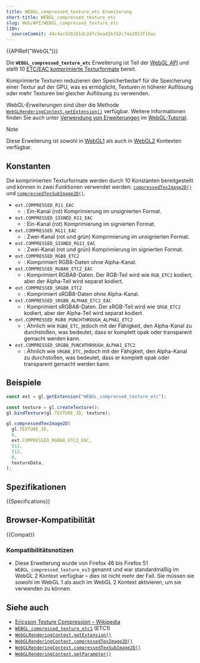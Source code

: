 ```yaml
---
title: WEBGL_compressed_texture_etc Erweiterung
short-title: WEBGL_compressed_texture_etc
slug: Web/API/WEBGL_compressed_texture_etc
l10n:
  sourceCommit: 44c4ec928281dc2d7c5ea42b7d2c74a2013f16ac
---
```


{{APIRef("WebGL")}}

Die **`WEBGL_compressed_texture_etc`** Erweiterung ist Teil der [WebGL API](/de/docs/Web/API/WebGL_API) und stellt 10 [ETC/EAC komprimierte Texturformate](https://en.wikipedia.org/wiki/Ericsson_Texture_Compression) bereit.

Komprimierte Texturen reduzieren den Speicherbedarf für die Speicherung einer Textur auf der GPU, was es ermöglicht, Texturen in höherer Auflösung oder mehr Texturen bei gleicher Auflösung zu verwenden.

WebGL-Erweiterungen sind über die Methode [`WebGLRenderingContext.getExtension()`](/de/docs/Web/API/WebGLRenderingContext/getExtension) verfügbar. Weitere Informationen finden Sie auch unter [Verwendung von Erweiterungen](/de/docs/Web/API/WebGL_API/Using_Extensions) im [WebGL-Tutorial](/de/docs/Web/API/WebGL_API/Tutorial).

> [!NOTE]
> Diese Erweiterung ist sowohl in [WebGL1](/de/docs/Web/API/WebGLRenderingContext) als auch in [WebGL2](/de/docs/Web/API/WebGL2RenderingContext) Kontexten verfügbar.

## Konstanten

Die komprimierten Texturformate werden durch 10 Konstanten bereitgestellt und können in zwei Funktionen verwendet werden: [`compressedTexImage2D()`](/de/docs/Web/API/WebGLRenderingContext/compressedTexImage2D) und [`compressedTexSubImage2D()`](/de/docs/Web/API/WebGLRenderingContext/compressedTexSubImage2D).

- `ext.COMPRESSED_R11_EAC`
  - : Ein-Kanal (rot) Komprimierung im unsignierten Format.
- `ext.COMPRESSED_SIGNED_R11_EAC`
  - : Ein-Kanal (rot) Komprimierung im signierten Format.
- `ext.COMPRESSED_RG11_EAC`
  - : Zwei-Kanal (rot und grün) Komprimierung im unsignierten Format.
- `ext.COMPRESSED_SIGNED_RG11_EAC`
  - : Zwei-Kanal (rot und grün) Komprimierung im signierten Format.
- `ext.COMPRESSED_RGB8_ETC2`
  - : Komprimiert RGB8-Daten ohne Alpha-Kanal.
- `ext.COMPRESSED_RGBA8_ETC2_EAC`
  - : Komprimiert RGBA8-Daten. Der RGB-Teil wird wie `RGB_ETC2` kodiert, aber der Alpha-Teil wird separat kodiert.
- `ext.COMPRESSED_SRGB8_ETC2`
  - : Komprimiert sRGB8-Daten ohne Alpha-Kanal.
- `ext.COMPRESSED_SRGB8_ALPHA8_ETC2_EAC`
  - : Komprimiert sRGBA8-Daten. Der sRGB-Teil wird wie `SRGB_ETC2` kodiert, aber der Alpha-Teil wird separat kodiert.
- `ext.COMPRESSED_RGB8_PUNCHTHROUGH_ALPHA1_ETC2`
  - : Ähnlich wie `RGB8_ETC`, jedoch mit der Fähigkeit, den Alpha-Kanal zu durchstoßen, was bedeutet, dass er komplett opak oder transparent gemacht werden kann.
- `ext.COMPRESSED_SRGB8_PUNCHTHROUGH_ALPHA1_ETC2`
  - : Ähnlich wie `SRGB8_ETC`, jedoch mit der Fähigkeit, den Alpha-Kanal zu durchstoßen, was bedeutet, dass er komplett opak oder transparent gemacht werden kann.

## Beispiele

```js
const ext = gl.getExtension("WEBGL_compressed_texture_etc");

const texture = gl.createTexture();
gl.bindTexture(gl.TEXTURE_2D, texture);

gl.compressedTexImage2D(
  gl.TEXTURE_2D,
  0,
  ext.COMPRESSED_RGBA8_ETC2_EAC,
  512,
  512,
  0,
  textureData,
);
```

## Spezifikationen

{{Specifications}}

## Browser-Kompatibilität

{{Compat}}

### Kompatibilitätsnotizen

- Diese Erweiterung wurde von Firefox 46 bis Firefox 51 `WEBGL_compressed_texture_es3` genannt und war standardmäßig im WebGL 2 Kontext verfügbar – dies ist nicht mehr der Fall. Sie müssen sie sowohl im WebGL 1 als auch im WebGL 2 Kontext aktivieren, um sie verwenden zu können.

## Siehe auch

- [Ericsson Texture Compression – Wikipedia](https://en.wikipedia.org/wiki/Ericsson_Texture_Compression)
- [`WEBGL_compressed_texture_etc1`](/de/docs/Web/API/WEBGL_compressed_texture_etc1) (ETC1)
- [`WebGLRenderingContext.getExtension()`](/de/docs/Web/API/WebGLRenderingContext/getExtension)
- [`WebGLRenderingContext.compressedTexImage2D()`](/de/docs/Web/API/WebGLRenderingContext/compressedTexImage2D)
- [`WebGLRenderingContext.compressedTexSubImage2D()`](/de/docs/Web/API/WebGLRenderingContext/compressedTexSubImage2D)
- [`WebGLRenderingContext.getParameter()`](/de/docs/Web/API/WebGLRenderingContext/getParameter)
